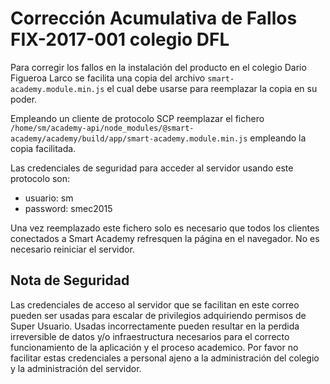 # Corrección Acumulativa de Fallos FIX-2017-001 colegio DFL

Para corregir los fallos en la instalación del producto en el
colegio Dario Figueroa Larco se facilita una copia del archivo
`smart-academy.module.min.js` el cual debe usarse para reemplazar
la copia en su poder.

Empleando un cliente de protocolo SCP reemplazar el fichero
`/home/sm/academy-api/node_modules/@smart-academy/academy/build/app/smart-academy.module.min.js`
empleando la copia facilitada.

Las credenciales de seguridad para acceder al servidor usando este
protocolo son:

 - usuario: sm
 - password: smec2015

Una vez reemplazado este fichero solo es necesario que todos los
clientes conectados a Smart Academy refresquen la página en el
navegador. No es necesario reiniciar el servidor.

## Nota de Seguridad

Las credenciales de acceso al servidor que se facilitan en este correo
pueden ser usadas para escalar de privilegios adquiriendo permisos de
Super Usuario. Usadas incorrectamente pueden resultar en la perdida
irreversible de datos y/o infraestructura necesarios para el correcto
funcionamiento de la aplicación y el proceso academico. Por favor no
facilitar estas credenciales a personal ajeno a la administración del
colegio y la administración del servidor.